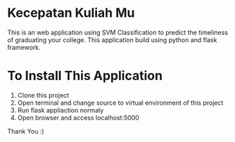 # Kecepatan Kuliah Mu
This is an web application using SVM Classification to predict the timeliness of graduating your college. 
This application build using python and flask framework.

# To Install This Application
1. Clone this project
2. Open terminal and change source to virtual environment of this project
3. Run flask appliaction normaly
4. Open browser and access localhost:5000

Thank You :)
